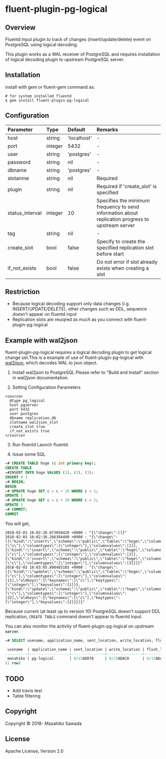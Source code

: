 # fluent-plugin-pg-logical

## Overview

Fluentd input plugin to track of changes (insert/update/delete) event on PostgreSQL using logical decoding.

This plugin works as a WAL receiver of PostgreSQL and requires installation of logical decoding plugin to upstream PostgreSQL server.

## Installation

install with gem or fluent-gem command as:

`````
# for system installed fluentd
$ gem install fluent-plugin-pg-logical
`````

## Configuration

|Parameter|Type|Default|Remarks|
|:--------|:---|:------|:----------|
|host|string|'localhost'|-|
|port|integer|5432|-|
|user|string|'postgres'|-|
|password|string|nil|-|
|dbname|string|'postgres'|-|
|slotanme|string|nil|Required|
|plugin|string|nil|Required if 'create_slot' is specified|
|status_interval|integer|10|Specifies the minimum frequency to send information about replication progress to upstream server|
|tag|string|nil|-|
|create_slot|bool|false|Specify to create the specified replication slot before start|
|if_not_exists|bool|false|Do not error if slot already exists when creating a slot|

## Restriction
* Because logical decoding support only data changes (i.g. INSERT/UPDATE/DELETE), other changes such as DDL, sequence doesn't appear on fluentd input
* Replication slots are reuiqred as much as you connect with fluent-plugin-pg-logical

## Example with wal2json
fluent-plugin-pg-logical requires a logical decoding plugin to get logical change set.This is a example of use of fluent-plugin-pg-logical with [wal2json](https://github.com/eulerto/wal2json), which decodes WAL to json object.

1. Install wal2json to PostgreSQL
Please refer to "Build and Install" section in wal2json documentation.

2. Setting Configuration Parameters
```
<source>
  @type pg_logical
  host pgserver
  port 5432
  user postgres
  dbname replication_db
  slotname wal2json_slot
  create_slot true
  if_not_exists true
</source>
```

3. Run fluentd
Launch fluentd.

4. Issue some SQL
```sql
=# CREATE TABLE hoge (c int primary key);
CREATE TABLE
=#INSERT INTO hoge VALUES (1), (2), (3);
INSERT 0 3
=# BEGIN;
BEGIN
=# UPDATE hoge SET c = c + 10 WHERE c = 1;
UPDATE 1
=# UPDATE hoge SET c = c + 20 WHERE c = 2;
UPDATE 1
=# COMMIT;
COMMIT
```

You will get,

```
2018-02-03 16:02:20.073058428 +0900 : "{\"change\":[]}"
2018-02-03 16:02:38.266394490 +0900 : "{\"change\":[{\"kind\":\"insert\",\"schema\":\"public\",\"table\":\"hoge\",\"columnnames\":[\"c\"],\"columntypes\":[\"integer\"],\"columnvalues\":[1]},{\"kind\":\"insert\",\"schema\":\"public\",\"table\":\"hoge\",\"columnnames\":[\"c\"],\"columntypes\":[\"integer\"],\"columnvalues\":[2]},{\"kind\":\"insert\",\"schema\":\"public\",\"table\":\"hoge\",\"columnnames\":[\"c\"],\"columntypes\":[\"integer\"],\"columnvalues\":[3]}]}"
2018-02-03 16:03:05.890485185 +0900 : "{\"change\":[{\"kind\":\"update\",\"schema\":\"public\",\"table\":\"hoge\",\"columnnames\":[\"c\"],\"columntypes\":[\"integer\"],\"columnvalues\":[11],\"oldkeys\":{\"keynames\":[\"c\"],\"keytypes\":[\"integer\"],\"keyvalues\":[1]}},{\"kind\":\"update\",\"schema\":\"public\",\"table\":\"hoge\",\"columnnames\":[\"c\"],\"columntypes\":[\"integer\"],\"columnvalues\":[22],\"oldkeys\":{\"keynames\":[\"c\"],\"keytypes\":[\"integer\"],\"keyvalues\":[2]}}]}"
```
Because current (at least up to version 10) PostgreSQL doesn't support DDL replication, `CREATE TABLE` command doesn't appear to fluentd input.


You can also monitor the activity of fluent-plugin-pg-logical on upstream server.

```sql
=# SELECT usename, application_name, sent_location, write_location, flush_location FROM pg_stat_replication ;

 usename  | application_name | sent_location | write_location | flush_location 
----------+------------------+---------------+----------------+----------------
 masahiko | pg-logical       | 0/15ADD70     | 0/15ADAC8      | 0/15ADAC8
(1 row)

```

## TODO
* Add travis test
* Table filtering

## Copyright

Copyright © 2018- Masahiko Sawada

## License

Apache License, Version 2.0
